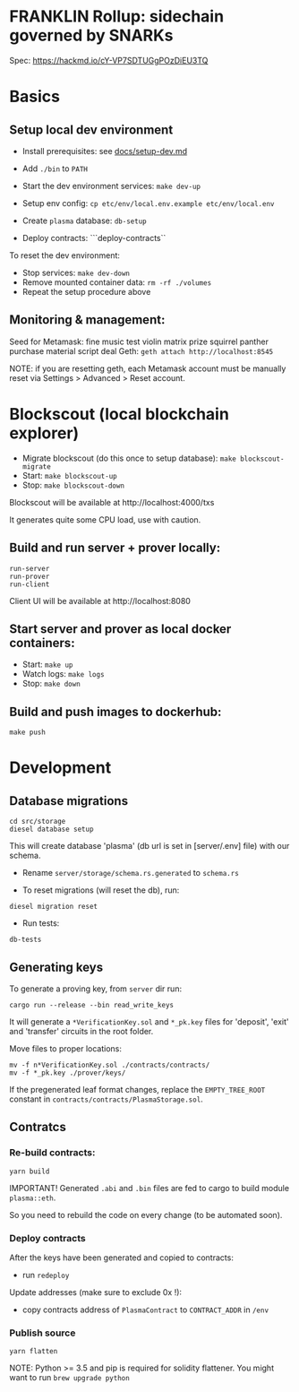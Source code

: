 # FRANKLIN Rollup: sidechain governed by SNARKs

Spec: https://hackmd.io/cY-VP7SDTUGgPOzDiEU3TQ

# Basics

## Setup local dev environment

- Install prerequisites: see [docs/setup-dev.md](docs/setup-dev.md)
- Add `./bin` to `PATH`

- Start the dev environment services:
```make dev-up```
- Setup env config:
```cp etc/env/local.env.example etc/env/local.env```
- Create `plasma` database:
```db-setup```
- Deploy contracts:
```deploy-contracts``

To reset the dev environment:

- Stop services:
```make dev-down```
- Remove mounted container data:
```rm -rf ./volumes```
- Repeat the setup procedure above

## Monitoring & management:

Seed for Metamask: fine music test violin matrix prize squirrel panther purchase material script deal
Geth: ```geth attach http://localhost:8545```

NOTE: if you are resetting geth, each Metamask account must be manually reset via Settings > Advanced > Reset account.

# Blockscout (local blockchain explorer)

- Migrate blockscout (do this once to setup database):
```make blockscout-migrate```
- Start:
```make blockscout-up```
- Stop:
```make blockscout-down```

Blockscout will be available at http://localhost:4000/txs

It generates quite some CPU load, use with caution.

## Build and run server + prover locally:

```
run-server
run-prover
run-client
```

Client UI will be available at http://localhost:8080

## Start server and prover as local docker containers:

- Start:
```make up```
- Watch logs:
```make logs```
- Stop:
```make down```

## Build and push images to dockerhub:

```make push```

# Development

## Database migrations

```
cd src/storage
diesel database setup
```

This will create database 'plasma' (db url is set in [server/.env] file) with our schema.

- Rename `server/storage/schema.rs.generated` to `schema.rs`

- To reset migrations (will reset the db), run:

```diesel migration reset```

- Run tests:

```db-tests```

## Generating keys

To generate a proving key, from `server` dir run:

```
cargo run --release --bin read_write_keys
```

It will generate a `*VerificationKey.sol` and `*_pk.key` files for 'deposit', 'exit' and 'transfer' circuits in the root folder.

Move files to proper locations:

```shell
mv -f n*VerificationKey.sol ./contracts/contracts/
mv -f *_pk.key ./prover/keys/
```

If the pregenerated leaf format changes, replace the `EMPTY_TREE_ROOT` constant in `contracts/contracts/PlasmaStorage.sol`.

## Contratcs

### Re-build contracts:

```
yarn build
```

IMPORTANT! Generated `.abi` and `.bin` files are fed to cargo to build module `plasma::eth`. 

So you need to rebuild the code on every change (to be automated soon).

### Deploy contracts

After the keys have been generated and copied to contracts:

- run `redeploy`

Update addresses (make sure to exclude 0x !):

- copy contracts address of `PlasmaContract` to `CONTRACT_ADDR` in `/env` 

### Publish source

```
yarn flatten
```

NOTE: Python >= 3.5 and pip is required for solidity flattener. You might want to run `brew upgrade python`
